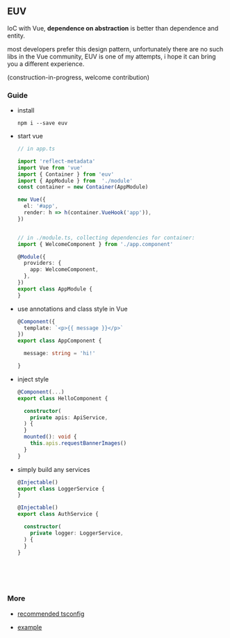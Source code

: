 ## EUV
IoC with Vue, **dependence on abstraction** is better than dependence and entity.

most developers prefer this design pattern, unfortunately there are no such libs in the Vue community, EUV is one of my attempts,
i hope it can bring you a different experience.

(construction-in-progress, welcome contribution)

### Guide

- install

  `npm i --save euv`

- start vue

  ```typescript
  // in app.ts

  import 'reflect-metadata'
  import Vue from 'vue'
  import { Container } from 'euv'
  import { AppModule } from  './module'
  const container = new Container(AppModule)

  new Vue({
    el: '#app',
    render: h => h(container.VueHook('app')),
  })


  // in ./module.ts, collecting dependencies for container:
  import { WelcomeComponent } from './app.component'

  @Module({
    providers: {
      app: WelcomeComponent,
    },
  })
  export class AppModule {
  }

  ```

- use annotations and class style in Vue

  ```typescript
  @Component({
    template: `<p>{{ message }}</p>`
  })
  export class AppComponent {

    message: string = 'hi!'

  }
  ```

- inject style

  ```typescript
  @Component(...)
  export class HelloComponent {

    constructor(
      private apis: ApiService,
    ) {
    }
    mounted(): void {
      this.apis.requestBannerImages()
    }
  }
  ```

- simply build any services

  ```typescript
  @Injectable()
  export class LoggerService {
  }

  @Injectable()
  export class AuthService {

    constructor(
      private logger: LoggerService,
    ) {
    }
  }
  ```

<br/>
<br/>
<br/>

### More

- [recommended tsconfig](https://github.com/DhyanaChina/euv/blob/master/examples/tsconfig.json)

- [example](https://github.com/DhyanaChina/euv/tree/master/examples)







